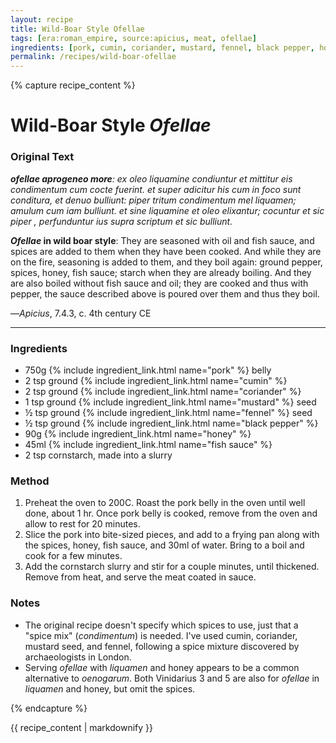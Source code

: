 ```yaml
---
layout: recipe
title: Wild-Boar Style Ofellae
tags: [era:roman_empire, source:apicius, meat, ofellae]
ingredients: [pork, cumin, coriander, mustard, fennel, black pepper, honey, fish sauce, cornstarch]
permalink: /recipes/wild-boar-ofellae
---
```


{% capture recipe_content %}
# Wild-Boar Style *Ofellae*

### Original Text
***ofellae aprogeneo more**: ex oleo liquamine condiuntur et mittitur eis condimentum cum cocte fuerint. et super adicitur his cum in foco sunt conditura, et denuo bulliunt: piper tritum condimentum mel liquamen; amulum cum iam bulliunt. et sine liquamine et oleo elixantur; cocuntur et sic piper <inferuntur>, perfunduntur ius supra scriptum et sic bulliunt.*

***Ofellae* in wild boar style**: They are seasoned with oil and fish sauce, and spices are added to them when they have been cooked. And while they are on the fire, seasoning is added to them, and they boil again: ground pepper, spices, honey, fish sauce; starch when they are already boiling. And they are also boiled without fish sauce and oil; they are cooked and thus <served> with pepper, the sauce described above is poured over them and thus they boil.

—*Apicius*, 7.4.3, c. 4th century CE

___

<!-- TODO: Add description paragraph about wild boar in Roman cuisine -->

### Ingredients
- 750g {% include ingredient_link.html name="pork" %} belly
- 2 tsp ground {% include ingredient_link.html name="cumin" %}
- 2 tsp ground {% include ingredient_link.html name="coriander" %}
- 1 tsp ground {% include ingredient_link.html name="mustard" %} seed
- ½ tsp ground {% include ingredient_link.html name="fennel" %} seed
- ½ tsp ground {% include ingredient_link.html name="black pepper" %}
- 90g {% include ingredient_link.html name="honey" %}
- 45ml {% include ingredient_link.html name="fish sauce" %}
- 2 tsp cornstarch, made into a slurry

### Method
1. Preheat the oven to 200C. Roast the pork belly in the oven until well done, about 1 hr. Once pork belly is cooked, remove from the oven and allow to rest for 20 minutes.
2. Slice the pork into bite-sized pieces, and add to a frying pan along with the spices, honey, fish sauce, and 30ml of water. Bring to a boil and cook for a few minutes.
3. Add the cornstarch slurry and stir for a couple minutes, until thickened. Remove from heat, and serve the meat coated in sauce.

### Notes
- The original recipe doesn't specify which spices to use, just that a "spice mix" (*condimentum*) is needed. I've used cumin, coriander, mustard seed, and fennel, following a spice mixture discovered by archaeologists in London.
- Serving *ofellae* with *liquamen* and honey appears to be a common alternative to *oenogarum*. Both Vinidarius 3 and 5 are also for *ofellae* in *liquamen* and honey, but omit the spices.

{% endcapture %}

{{ recipe_content | markdownify }} 